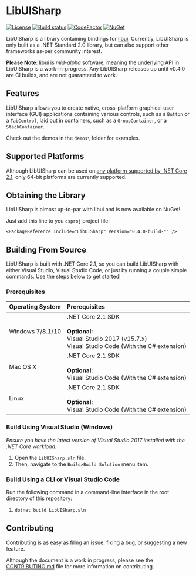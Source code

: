 # LibUISharp
[![License](https://img.shields.io/badge/License-MIT-blue.svg?longCache=true)](https://github.com/tom-corwin/LibUISharp/blob/master/LICENSE.md)
[![Build status](https://ci.appveyor.com/api/projects/status/o2y9fu126dqmi4pv?svg=true)](https://ci.appveyor.com/project/tom-corwin/libuisharp)
[![CodeFactor](https://www.codefactor.io/repository/github/tom-corwin/libuisharp/badge)](https://www.codefactor.io/repository/github/tom-corwin/libuisharp)
[![NuGet](https://img.shields.io/nuget/vpre/LibUISharp.svg)](https://www.nuget.org/packages/LibUISharp)

LibUISharp is a library containing bindings for [libui](https://github.com/andlabs/libui). Currently, LibUISharp is only built as a .NET Standard 2.0 library, but can also support other frameworks as-per community interest.

**Please Note**: [libui](https://github.com/andlabs/libui) is *mid-alpha* software, meaning the underlying API in LibUISharp is a work-in-progress. Any LibUISharp releases up until v0.4.0 are CI builds, and are not guaranteed to work.

## Features

LibUISharp allows you to create native, cross-platform graphical user interface (GUI) applications containing various controls, such as a `Button` or a `TabControl`, laid out in containers, such as a `GroupContainer`, or a `StackContainer`.

Check out the demos in the `demos\` folder for examples.

## Supported Platforms

Although LibUISharp can be used on [any platform supported by .NET Core 2.1](https://github.com/dotnet/core/blob/master/release-notes/2.1/2.1-supported-os.md), only 64-bit platforms are currently supported.

## Obtaining the Library

LibUISharp is almost up-to-par with libui and is now available on NuGet!

Just add this line to you `csproj` project file:

```
<PackageReference Include="LibUISharp" Version="0.4.0-build-*" />
```

## Building From Source

LibUISharp is built with .NET Core 2.1, so you can build LibUISharp with either Visual Studio, Visual Studio Code,
or just by running a couple simple commands. Use the steps below to get started!

### Prerequisites

| Operating System | Prerequisites                                                                                                            |
| :--------------- | :----------------------------------------------------------------------------------------------------------------------- |
| Windows 7/8.1/10 | .NET Core 2.1 SDK<br/><br/>**Optional:**<br/>Visual Studio 2017 (v15.7.x)<br/>Visual Studio Code (With the C# extension) |
| Mac OS X         | .NET Core 2.1 SDK<br/><br/>**Optional:**<br/>Visual Studio Code (With the C# extension)                                  |
| Linux            | .NET Core 2.1 SDK<br/><br/>**Optional:**<br/>Visual Studio Code (With the C# extension)                                  |

### Build Using Visual Studio (Windows)

*Ensure you have the latest version of Visual Studio 2017 installed with the .NET Core workload.*

1. Open the `LibUISharp.sln` file.
2. Then, navigate to the `Build>Build Solution` menu item.

### Build Using a CLI or Visual Studio Code

Run the following command in a command-line interface in the root directory of this repository:

1. `dotnet build LibUISharp.sln`

## Contributing

Contributing is as easy as filing an issue, fixing a bug, or suggesting a new feature.

Although the document is a work in progress, please see the [CONTRIBUTING.md](https://github.com/tom-corwin/LibUISharp/blob/master/CONTRIBUTING.md) file for more information on contributing.
